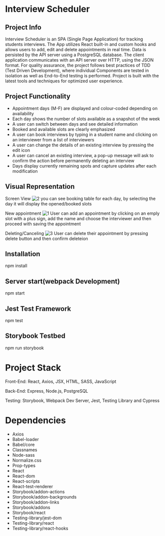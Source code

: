 # Interview Scheduler
## Project Info
Interview Scheduler is an SPA (Single Page Application) for tracking students interviews. The App utilizes React built-in and custom hooks and allows users to add, edit and delete appointments in real time. Data is persisted by the API server using a PostgreSQL database. The client application communicates with an API server over HTTP, using the JSON format. For quality assurance, the project follows best practices of TDD (Test Driven Development), where individual Components are tested in isolation as well as End-to-End testing is performed. Project is built with the latest tools and techniques for optimized user experience.

## Project Functionality
* Appointment days (M-F) are displayed and colour-coded depending on availability
* Each day shows the number of slots available as a snapshot of the week
* A user can switch between days and see detailed information
* Booked and available slots are clearly emphasized
* A user can book interviews by typing in a student name and clicking on an interviewer from a list of interviewers
* A user can change the details of an existing interview by pressing the edit icon
* A user can cancel an existing interview, a pop-up message will ask to confirm the action before permanently deleting an interview
* Days display currently remaining spots and capture updates after each modification

## Visual Representation 

Screen View
![2](https://user-images.githubusercontent.com/95922075/222508785-949f440c-c3ad-4f50-aaae-961ab8cf2b6b.jpg)
you can see booking table for each day, by selecting the day it will display the opened/booked slots

New appointment
![1](https://user-images.githubusercontent.com/95922075/222509571-b15db64b-f8d8-4b9a-a14a-5f142645328e.jpg)
User can add an appointment by clicking on an emply slot with a plus sign, add the name and choose the interviewer and then proceed with saving the appointment 

Deleting/Canceling 
![3](https://user-images.githubusercontent.com/95922075/222509848-d889b6e9-e4db-4e3a-8cf5-388ee0a6fc17.jpg)
User can delete their appointment by pressing delete button and then confirm deleteion 



## Installation
npm install

## Server start(webpack Development)
npm start

## Jest Test Framework
npm test

## Storybook Testbed
npm run storybook


# Project Stack
Front-End: React, Axios, JSX, HTML, SASS, JavaScript

Back-End: Express, Node.js, PostgreSQL

Testing: Storybook, Webpack Dev Server, Jest, Testing Library and Cypress

# Dependencies
* Axios
* Babel-loader
* Babel/core
* Classnames
* Node-sass
* Normalize.css
* Prop-types
* React
* React-dom
* React-scripts
* React-test-renderer
* Storybook/addon-actions
* Storybook/addon-backgrounds
* Storybook/addon-links
* Storybook/addons
* Storybook/react
* Testing-library/jest-dom
* Testing-library/react
* Testing-library/react-hooks























